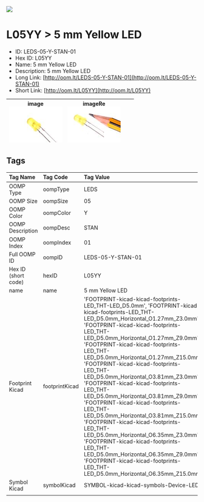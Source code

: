 


  
![][im]
# L05YY > 5 mm Yellow LED

- ID: LEDS-05-Y-STAN-01
- Hex ID: L05YY
- Name: 5 mm Yellow LED
- Description: 5 mm Yellow LED
- Long Link: [http://oom.lt/LEDS-05-Y-STAN-01](http://oom.lt/LEDS-05-Y-STAN-01)
- Short Link: [http://oom.lt/L05YY](http://oom.lt/L05YY)
  

|image<br>[![](https://raw.githubusercontent.com/oomlout/oomlout_OOMP_parts_V2/main/LEDS/05/Y/STAN/01/image_140.jpg)](https://github.com/oomlout/oomlout_OOMP_parts_V2/tree/main/LEDS/05/Y/STAN/01/image.jpg)|imageRe<br>[![](https://raw.githubusercontent.com/oomlout/oomlout_OOMP_parts_V2/main/LEDS/05/Y/STAN/01/image_RE_140.jpg)](https://github.com/oomlout/oomlout_OOMP_parts_V2/tree/main/LEDS/05/Y/STAN/01/image_RE.jpg)|||
| :---: | :---: | :---: | :---: |

## Tags
  

|Tag Name|Tag Code|Tag Value|
| :--- | :--- | :--- |
|OOMP Type|oompType|LEDS|
|OOMP Size|oompSize|05|
|OOMP Color|oompColor|Y|
|OOMP Description|oompDesc|STAN|
|OOMP Index|oompIndex|01|
|Full OOMP ID|oompID|LEDS-05-Y-STAN-01|
|Hex ID (short code)|hexID|L05YY|
|name|name|5 mm Yellow LED|
|Footprint Kicad|footprintKicad|'FOOTPRINT-kicad-kicad-footprints-LED_THT-LED_D5.0mm', 'FOOTPRINT-kicad-kicad-footprints-LED_THT-LED_D5.0mm_Horizontal_O1.27mm_Z3.0mm', 'FOOTPRINT-kicad-kicad-footprints-LED_THT-LED_D5.0mm_Horizontal_O1.27mm_Z9.0mm', 'FOOTPRINT-kicad-kicad-footprints-LED_THT-LED_D5.0mm_Horizontal_O1.27mm_Z15.0mm', 'FOOTPRINT-kicad-kicad-footprints-LED_THT-LED_D5.0mm_Horizontal_O3.81mm_Z3.0mm', 'FOOTPRINT-kicad-kicad-footprints-LED_THT-LED_D5.0mm_Horizontal_O3.81mm_Z9.0mm', 'FOOTPRINT-kicad-kicad-footprints-LED_THT-LED_D5.0mm_Horizontal_O3.81mm_Z15.0mm', 'FOOTPRINT-kicad-kicad-footprints-LED_THT-LED_D5.0mm_Horizontal_O6.35mm_Z3.0mm', 'FOOTPRINT-kicad-kicad-footprints-LED_THT-LED_D5.0mm_Horizontal_O6.35mm_Z9.0mm', 'FOOTPRINT-kicad-kicad-footprints-LED_THT-LED_D5.0mm_Horizontal_O6.35mm_Z15.0mm'|
|Symbol Kicad|symbolKicad|SYMBOL-kicad-kicad-symbols-Device-LED|
||||



[im]: LEDS/05/Y/STAN/01/image_450.jpg
